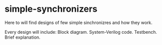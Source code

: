 # simple-synchronizers
Here to will find designs of few simple sinchronizres and how they work. 

Every design will include:
  Block diagram.
  System-Verilog code.
  Testbench.
  Brief explanation.

